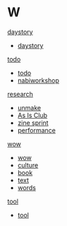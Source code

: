 # W

[daystory]()

  * [daystory](daystory.md)

[todo]()

  * [todo](todo.md)
  * [nabiworkshop](nabiworkshop.md)

[research]()

  * [unmake](unmakelab.md)
  * [As Is Club](asisclub.md)
  * [zine sprint](zine-collab.md)
  * [performance](performance.md)

[wow]()

  * [wow](wow.md)
  * [culture](culture.md)
  * [book](book.md)
  * [text](text.md)
  * [words](words.md)


[tool]()

  * [tool](tool.md)

  

